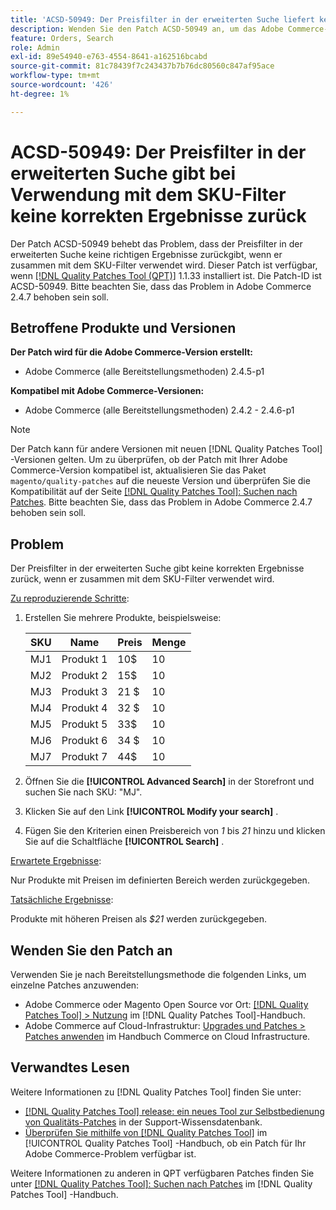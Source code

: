 ```yaml
---
title: 'ACSD-50949: Der Preisfilter in der erweiterten Suche liefert keine korrekten Ergebnisse, wenn er zusammen mit dem SKU-Filter verwendet wird.'
description: Wenden Sie den Patch ACSD-50949 an, um das Adobe Commerce-Problem zu beheben, bei dem der Preisfilter bei der erweiterten Suche keine richtigen Ergebnisse liefert, wenn er zusammen mit dem SKU-Filter verwendet wird.
feature: Orders, Search
role: Admin
exl-id: 89e54940-e763-4554-8641-a162516bcabd
source-git-commit: 81c78439f7c243437b7b76dc80560c847af95ace
workflow-type: tm+mt
source-wordcount: '426'
ht-degree: 1%

---
```


# ACSD-50949: Der Preisfilter in der erweiterten Suche gibt bei Verwendung mit dem SKU-Filter keine korrekten Ergebnisse zurück

Der Patch ACSD-50949 behebt das Problem, dass der Preisfilter in der erweiterten Suche keine richtigen Ergebnisse zurückgibt, wenn er zusammen mit dem SKU-Filter verwendet wird. Dieser Patch ist verfügbar, wenn [[!DNL Quality Patches Tool (QPT)]](https://experienceleague.adobe.com/en/docs/commerce-knowledge-base/kb/announcements/commerce-announcements/magento-quality-patches-released-new-tool-to-self-serve-quality-patches) 1.1.33 installiert ist. Die Patch-ID ist ACSD-50949. Bitte beachten Sie, dass das Problem in Adobe Commerce 2.4.7 behoben sein soll.

## Betroffene Produkte und Versionen

**Der Patch wird für die Adobe Commerce-Version erstellt:**

* Adobe Commerce (alle Bereitstellungsmethoden) 2.4.5-p1

**Kompatibel mit Adobe Commerce-Versionen:**

* Adobe Commerce (alle Bereitstellungsmethoden) 2.4.2 - 2.4.6-p1

>[!NOTE]
>
>Der Patch kann für andere Versionen mit neuen [!DNL Quality Patches Tool] -Versionen gelten. Um zu überprüfen, ob der Patch mit Ihrer Adobe Commerce-Version kompatibel ist, aktualisieren Sie das Paket `magento/quality-patches` auf die neueste Version und überprüfen Sie die Kompatibilität auf der Seite [[!DNL Quality Patches Tool]: Suchen nach Patches](<https://experienceleague.adobe.com/tools/commerce-quality-patches/index.html>). Bitte beachten Sie, dass das Problem in Adobe Commerce 2.4.7 behoben sein soll.

## Problem

Der Preisfilter in der erweiterten Suche gibt keine korrekten Ergebnisse zurück, wenn er zusammen mit dem SKU-Filter verwendet wird.

<u>Zu reproduzierende Schritte</u>:

1. Erstellen Sie mehrere Produkte, beispielsweise:

   | SKU | Name | Preis | Menge |
   |-----|-----------|-------|----------|
   | MJ1 | Produkt 1 | 10$ | 10 |
   | MJ2 | Produkt 2 | 15$ | 10 |
   | MJ3 | Produkt 3 | 21 $ | 10 |
   | MJ4 | Produkt 4 | 32 $ | 10 |
   | MJ5 | Produkt 5 | 33$ | 10 |
   | MJ6 | Produkt 6 | 34 $ | 10 |
   | MJ7 | Produkt 7 | 44$ | 10 |

1. Öffnen Sie die **[!UICONTROL Advanced Search]** in der Storefront und suchen Sie nach SKU: &quot;MJ&quot;.
1. Klicken Sie auf den Link **[!UICONTROL Modify your search]** .
1. Fügen Sie den Kriterien einen Preisbereich von *1* bis *21* hinzu und klicken Sie auf die Schaltfläche **[!UICONTROL Search]** .

<u>Erwartete Ergebnisse</u>:

Nur Produkte mit Preisen im definierten Bereich werden zurückgegeben.

<u>Tatsächliche Ergebnisse</u>:

Produkte mit höheren Preisen als *$21* werden zurückgegeben.

## Wenden Sie den Patch an

Verwenden Sie je nach Bereitstellungsmethode die folgenden Links, um einzelne Patches anzuwenden:

* Adobe Commerce oder Magento Open Source vor Ort: [[!DNL Quality Patches Tool] > Nutzung](</help/tools/quality-patches-tool/usage.md>) im [!DNL Quality Patches Tool]-Handbuch.
* Adobe Commerce auf Cloud-Infrastruktur: [Upgrades und Patches > Patches anwenden](https://experienceleague.adobe.com/docs/commerce-cloud-service/user-guide/develop/upgrade/apply-patches.html) im Handbuch Commerce on Cloud Infrastructure.

## Verwandtes Lesen

Weitere Informationen zu [!DNL Quality Patches Tool] finden Sie unter:

* [[!DNL Quality Patches Tool] release: ein neues Tool zur Selbstbedienung von Qualitäts-Patches](https://experienceleague.adobe.com/en/docs/commerce-knowledge-base/kb/announcements/commerce-announcements/magento-quality-patches-released-new-tool-to-self-serve-quality-patches) in der Support-Wissensdatenbank.
* [Überprüfen Sie mithilfe von  [!DNL Quality Patches Tool]](/help/tools/quality-patches-tool/patches-available-in-qpt/check-patch-for-magento-issue-with-magento-quality-patches.md) im [!UICONTROL Quality Patches Tool] -Handbuch, ob ein Patch für Ihr Adobe Commerce-Problem verfügbar ist.


Weitere Informationen zu anderen in QPT verfügbaren Patches finden Sie unter [[!DNL Quality Patches Tool]: Suchen nach Patches](<https://experienceleague.adobe.com/tools/commerce-quality-patches/index.html>) im [!DNL Quality Patches Tool] -Handbuch.
